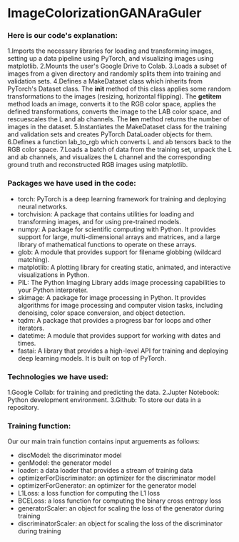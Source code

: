 # ImageColorizationGANAraGuler

### Here is our code's explanation:
1.Imports the necessary libraries for loading and transforming images, setting up a data pipeline using PyTorch, and visualizing images using matplotlib.
2.Mounts the user's Google Drive to Colab.
3.Loads a subset of images from a given directory and randomly splits them into training and validation sets.
4.Defines a MakeDataset class which inherits from PyTorch's Dataset class. The __init__ method of this class applies some random transformations to the images (resizing, horizontal flipping). The __getitem__ method loads an image, converts it to the RGB color space, applies the defined transformations, converts the image to the LAB color space, and rescuescales the L and ab channels. The __len__ method returns the number of images in the dataset.
5.Instantiates the MakeDataset class for the training and validation sets and creates PyTorch DataLoader objects for them.
6.Defines a function lab_to_rgb which converts L and ab tensors back to the RGB color space.
7.Loads a batch of data from the training set, unpack the L and ab channels, and visualizes the L channel and the corresponding ground truth and reconstructed RGB images using matplotlib.

### Packages we have used in the code:

- torch: PyTorch is a deep learning framework for training and deploying neural networks.
- torchvision: A package that contains utilities for loading and transforming images, and for using pre-trained models.
- numpy: A package for scientific computing with Python. It provides support for large, multi-dimensional arrays and matrices, and a large library of mathematical functions to operate on these arrays.
- glob: A module that provides support for filename globbing (wildcard matching).
- matplotlib: A plotting library for creating static, animated, and interactive visualizations in Python.
- PIL: The Python Imaging Library adds image processing capabilities to your Python interpreter.
- skimage: A package for image processing in Python. It provides algorithms for image processing and computer vision tasks, including denoising, color space conversion, and object detection.
- tqdm: A package that provides a progress bar for loops and other iterators.
- datetime: A module that provides support for working with dates and times.
- fastai: A library that provides a high-level API for training and deploying deep learning models. It is built on top of PyTorch.

### Technologies we have used:

1.Google Collab: for training and predicting the data.
2.Jupter Notebook: Python development environment.
3.Github: To store our data in a repository.

### Training function:

Our our main train function contains input arguements as
follows:

- discModel: the discriminator model
- genModel: the generator model
- loader: a data loader that provides a stream of training data
- optimizerForDiscriminator: an optimizer for the discriminator
model
- optimizerForGenerator: an optimizer for the generator model
- L1Loss: a loss function for computing the L1 loss
- BCELoss: a loss function for computing the binary cross
entropy loss
- generatorScaler: an object for scaling the loss of the generator
during training
- discriminatorScaler: an object for scaling the loss of the
discriminator during training


